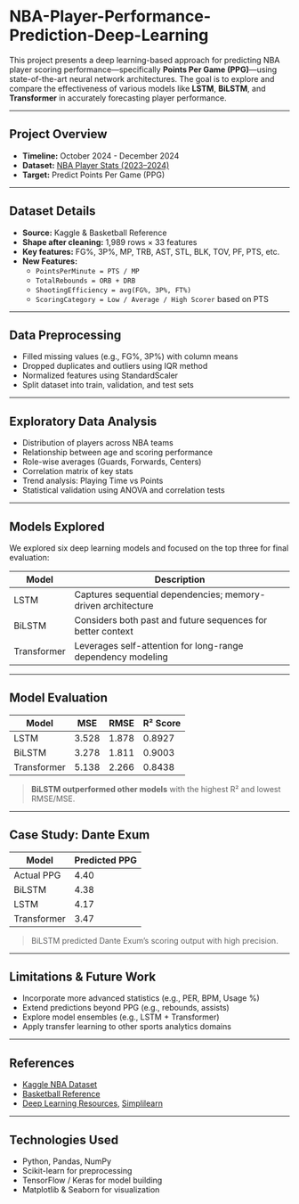 # NBA-Player-Performance-Prediction-Deep-Learning

This project presents a deep learning-based approach for predicting NBA player scoring performance—specifically **Points Per Game (PPG)**—using state-of-the-art neural network architectures. The goal is to explore and compare the effectiveness of various models like **LSTM**, **BiLSTM**, and **Transformer** in accurately forecasting player performance.

---

## Project Overview

- **Timeline:** October 2024 - December 2024 
- **Dataset:** [NBA Player Stats (2023–2024)](https://www.kaggle.com/datasets/bryanchungweather/nba-player-stats-dataset-for-the-2023-2024)  
- **Target:** Predict Points Per Game (PPG)

---

## Dataset Details

- **Source:** Kaggle & Basketball Reference  
- **Shape after cleaning:** 1,989 rows × 33 features  
- **Key features:** FG%, 3P%, MP, TRB, AST, STL, BLK, TOV, PF, PTS, etc.  
- **New Features:**  
  - `PointsPerMinute = PTS / MP`  
  - `TotalRebounds = ORB + DRB`  
  - `ShootingEfficiency = avg(FG%, 3P%, FT%)`  
  - `ScoringCategory = Low / Average / High Scorer` based on PTS

---

## Data Preprocessing

- Filled missing values (e.g., FG%, 3P%) with column means
- Dropped duplicates and outliers using IQR method
- Normalized features using StandardScaler
- Split dataset into train, validation, and test sets

---

## Exploratory Data Analysis

- Distribution of players across NBA teams  
- Relationship between age and scoring performance  
- Role-wise averages (Guards, Forwards, Centers)  
- Correlation matrix of key stats  
- Trend analysis: Playing Time vs Points  
- Statistical validation using ANOVA and correlation tests  

---

## Models Explored

We explored six deep learning models and focused on the top three for final evaluation:

| Model       | Description                                                                |
|-------------|----------------------------------------------------------------------------|
|     LSTM    | Captures sequential dependencies; memory-driven architecture               |
|    BiLSTM   | Considers both past and future sequences for better context                |
| Transformer | Leverages self-attention for long-range dependency modeling                |

---

## Model Evaluation

| Model        | MSE       | RMSE     | R² Score |
|--------------|-----------|----------|----------|
|     LSTM     | 3.528     | 1.878    | 0.8927   |
|    BiLSTM    | 3.278     | 1.811    | 0.9003   |
| Transformer  | 5.138     | 2.266    | 0.8438   |

> **BiLSTM outperformed other models** with the highest R² and lowest RMSE/MSE.

---

## Case Study: Dante Exum

| Model       | Predicted PPG |
|-------------|----------------|
| Actual PPG  | 4.40           |
| BiLSTM      | 4.38           |
| LSTM        | 4.17           |
| Transformer | 3.47           |

> BiLSTM predicted Dante Exum’s scoring output with high precision.

---

## Limitations & Future Work

- Incorporate more advanced statistics (e.g., PER, BPM, Usage %)
- Extend predictions beyond PPG (e.g., rebounds, assists)
- Explore model ensembles (e.g., LSTM + Transformer)
- Apply transfer learning to other sports analytics domains

---

## References

- [Kaggle NBA Dataset](https://www.kaggle.com/datasets/bryanchungweather/nba-player-stats-dataset-for-the-2023-2024)
- [Basketball Reference](https://www.basketball-reference.com/leagues/NBA_2024_per_game.html)
- [Deep Learning Resources](https://arxiv.org/abs/2111.09695), [Simplilearn](https://www.simplilearn.com/tutorials/deep-learning-tutorial)

---

## Technologies Used

- Python, Pandas, NumPy  
- Scikit-learn for preprocessing  
- TensorFlow / Keras for model building  
- Matplotlib & Seaborn for visualization  
